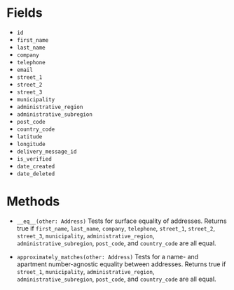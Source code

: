 <!-- TITLE: Address Model -->
<!-- SUBTITLE: Order Delivery Address -->

# Fields
- `id`
- `first_name`
- `last_name`
- `company`
- `telephone`
- `email`
- `street_1`
- `street_2`
- `street_3`
- `municipality`
- `administrative_region`
- `administrative_subregion`
- `post_code`
- `country_code`
- `latitude`
- `longitude`
- `delivery_message_id`
- `is_verified`
- `date_created`
- `date_deleted`

# Methods
- `__eq__(other: Address)` Tests for surface equality of addresses.
    Returns true if `first_name`, `last_name`, `company`, `telephone`, `street_1`, `street_2`, `street_3`, `municipality`, `administrative_region`, `administrative_subregion`, `post_code`, and `country_code` are all equal.

- `approximately_matches(other: Address)` Tests for a name- and apartment number-agnostic equality between addresses.
    Returns true if `street_1`, `municipality`, `administrative_region`, `administrative_subregion`, `post_code`, and `country_code` are all equal.
